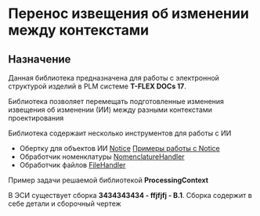 ﻿# Перенос извещения об изменении между контекстами
## Назначение
Данная библиотека предназначена для работы с электронной структурой изделий в PLM системе **T-FLEX DOCs 17**.

Библиотека позволяет перемещать подготовленные изменения извещения об изменении (ИИ) между разными контекстами проектирования

Библиотека содержаит несколько инструментов для работы с ИИ
- Обертку для объектов ИИ [Notice](https://github.com/GadzhievPavel/ProcessiingContext/blob/master/ProcessiingContext/Model/Notice.cs)
[Примеры работы c Notice]() 
- Обработчик номенклатуры [NomenclatureHandler](https://github.com/GadzhievPavel/ProcessiingContext/blob/master/ProcessiingContext/Handler/NomenclatureHandler.cs)
- Обработчик файлов [FileHandler](https://github.com/GadzhievPavel/ProcessiingContext/blob/master/ProcessiingContext/Handler/FileHandler.cs)

Пример задачи решаемой библиотекой **ProcessingContext**

В ЭСИ существует сборка __3434343434 - ffjfjfj - B.1__. Сборка содержит в себе детали и сборочный чертеж

